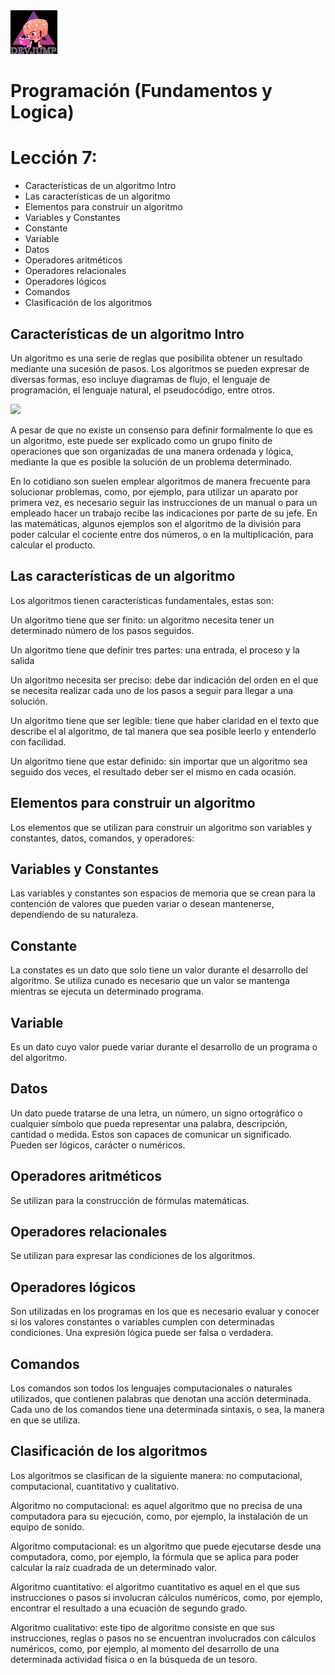 <img  src='../img/logo.png'  height='70px'>

# Programación (Fundamentos y Logica)
# Lección 7:

* Características de un algoritmo Intro
* Las características de un algoritmo
* Elementos para construir un algoritmo
* Variables y Constantes
* Constante
* Variable
* Datos
* Operadores aritméticos
* Operadores relacionales
* Operadores lógicos
* Comandos
* Clasificación de los algoritmos

## Características de un algoritmo Intro

Un algoritmo es una serie de reglas que posibilita obtener un resultado mediante una sucesión de pasos. Los algoritmos se pueden expresar de diversas formas, eso incluye diagramas de flujo, el lenguaje de programación, el lenguaje natural, el pseudocódigo, entre otros.

<img  src='../img/Características.png'  height='150px'>

A pesar de que no existe un consenso para definir formalmente lo que es un algoritmo, este puede ser explicado como un grupo finito de operaciones que son organizadas de una manera ordenada y lógica, mediante la que es posible la solución de un problema determinado.

En lo cotidiano son suelen emplear algoritmos de manera frecuente para solucionar problemas, como, por ejemplo, para utilizar un aparato por primera vez, es necesario seguir las instrucciones de un manual o para un empleado hacer un trabajo recibe las indicaciones por parte de su jefe. En las matemáticas, algunos ejemplos son el algoritmo de la división para poder calcular el cociente entre dos números, o en la multiplicación, para calcular el producto.

##  Las características de un algoritmo

Los algoritmos tienen características fundamentales, estas son:

Un algoritmo tiene que ser finito: un algoritmo necesita tener un determinado número de los pasos seguidos.

Un algoritmo tiene que definir tres partes: una entrada, el proceso y la salida

Un algoritmo necesita ser preciso: debe dar indicación del orden en el que se necesita realizar cada uno de los pasos a seguir para llegar a una solución.

Un algoritmo tiene que ser legible: tiene que haber claridad en el texto que describe el al algoritmo, de tal manera que sea posible leerlo y entenderlo con facilidad.

Un algoritmo tiene que estar definido: sin importar que un algoritmo sea seguido dos veces, el resultado deber ser el mismo en cada ocasión.

##  Elementos para construir un algoritmo

Los elementos que se utilizan para construir un algoritmo son variables y constantes, datos, comandos, y operadores:

##  Variables y Constantes

Las variables y constantes son espacios de memoria que se crean para la contención de valores que pueden variar o desean mantenerse, dependiendo de su naturaleza.

##  Constante

La constates es un dato que solo tiene un valor durante el desarrollo del algoritmo. Se utiliza cunado es necesario que un valor se mantenga mientras se ejecuta un determinado programa.

##  Variable

Es un dato cuyo valor puede variar durante el desarrollo de un programa o del algoritmo.

##  Datos

Un dato puede tratarse de una letra, un número, un signo ortográfico o cualquier símbolo que pueda representar una palabra, descripción, cantidad o medida. Estos son capaces de comunicar un significado. Pueden ser lógicos, carácter o numéricos.

##  Operadores aritméticos

Se utilizan para la construcción de fórmulas matemáticas.

##  Operadores relacionales

Se utilizan para expresar las condiciones de los algoritmos.

##  Operadores lógicos

Son utilizadas en los programas en los que es necesario evaluar y conocer si los valores constantes o variables cumplen con determinadas condiciones.  Una expresión lógica puede ser falsa o verdadera.

##  Comandos

Los comandos son todos los lenguajes computacionales o naturales utilizados, que contienen palabras que denotan una acción determinada. Cada uno de los comandos tiene una determinada sintaxis, o sea, la manera en que se utiliza.

##  Clasificación de los algoritmos

Los algoritmos se clasifican de la siguiente manera: no computacional, computacional, cuantitativo y cualitativo.

Algoritmo no computacional: es aquel algoritmo que no precisa de una computadora para su ejecución, como, por ejemplo, la instalación de un equipo de sonido.

Algoritmo computacional: es un algoritmo que puede ejecutarse desde una computadora, como, por ejemplo, la fórmula que se aplica para poder calcular la raíz cuadrada de un determinado valor.

Algoritmo cuantitativo: el algoritmo cuantitativo es aquel en el que sus instrucciones o pasos si involucran cálculos numéricos, como, por ejemplo, encontrar el resultado a una ecuación de segundo grado.

Algoritmo cualitativo: este tipo de algoritmo consiste en que sus instrucciones, reglas o pasos no se encuentran involucrados con cálculos numéricos, como, por ejemplo, al momento del desarrollo de una determinada actividad física o en la búsqueda de un tesoro.


